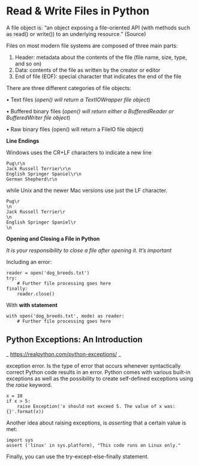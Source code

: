 # Read & Write Files in Python

A file object is: “an object exposing a file-oriented API (with methods such as read() or write()) to an underlying resource.” (Source)

Files on most modern file systems are composed of three main parts:

1.	Header: metadata about the contents of the file (file name, size, type, and so on)
2.	Data: contents of the file as written by the creator or editor
3.	End of file (EOF): special character that indicates the end of the file


There are three different categories of file objects:

•	Text files (_open() will return a TextIOWrapper file object_)

•	Buffered binary files (_open() will return either a BufferedReader or BufferedWriter file object_)

•	Raw binary files (open() will return a FileIO file object)

**Line Endings**

Windows uses the CR+LF characters to indicate a new line

```
Pug\r\n
Jack Russell Terrier\r\n
English Springer Spaniel\r\n
German Shepherd\r\n
```

while Unix and the newer Mac versions use just the LF character.

```
Pug\r
\n
Jack Russell Terrier\r
\n
English Springer Spaniel\r
\n
``` 

**Opening and Closing a File in Python**

_It is your responsibility to close a file after opening it. It’s important_

Including an error: 
``` 
reader = open('dog_breeds.txt')
try:
    # Further file processing goes here
finally:
    reader.close()
```

With **with statement**
```
with open('dog_breeds.txt', mode) as reader:
    # Further file processing goes here
```

## Python Exceptions: An Introduction

_ https://realpython.com/python-exceptions/ _

exception error. Is the type of error that occurs whenever syntactically correct Python code results in an error. Python comes with various built-in exceptions as well as the possibility to create self-defined exceptions using the _raise_ keyword. 

```
x = 10
if x > 5:
    raise Exception('x should not exceed 5. The value of x was: {}'.format(x))
```

Another idea about raising exceptions, is _asserting_ that a certain value is met: 
``` 
import sys
assert ('linux' in sys.platform), "This code runs on Linux only."
```
Finally, you can use the try-except-else-finally statement. 
